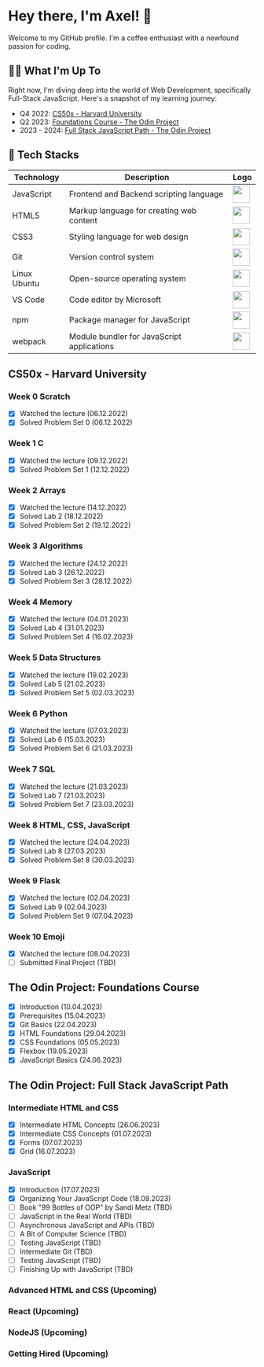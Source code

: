 # Hey there, I'm Axel! 👋

Welcome to my GitHub profile. I'm a coffee enthusiast with a newfound passion for coding.

## 🧑‍💻 What I'm Up To

Right now, I'm diving deep into the world of Web Development, specifically Full-Stack JavaScript. Here's a snapshot of my learning journey:

- Q4 2022: [CS50x - Harvard University](https://cs50.harvard.edu/x/2022/)
- Q2 2023: [Foundations Course - The Odin Project](https://www.theodinproject.com/paths/foundations/courses/foundations)
- 2023 - 2024: [Full Stack JavaScript Path - The Odin Project](https://www.theodinproject.com/paths/full-stack-javascript)

## 🧱 Tech Stacks

| Technology       | Description                                  | Logo                                                                                   |
|------------------|----------------------------------------------|----------------------------------------------------------------------------------------|
| JavaScript       | Frontend and Backend scripting language      | <img src="https://www.svgrepo.com/show/303206/javascript-logo.svg" width="35">         |
| HTML5            | Markup language for creating web content     | <img src="https://www.svgrepo.com/show/452228/html-5.svg" width="35">                  |
| CSS3             | Styling language for web design              | <img src="https://www.svgrepo.com/show/452185/css-3.svg" width="35">                   |
| Git              | Version control system                       | <img src="https://www.svgrepo.com/show/303548/git-icon-logo.svg" width="35">           |
| Linux Ubuntu     | Open-source operating system                 | <img src="https://www.svgrepo.com/show/512424/linux-ubuntu-148.svg" width="35">        |
| VS Code          | Code editor by Microsoft                     | <img src="https://www.svgrepo.com/show/303535/visual-studio-code-logo.svg" width="35"> |
| npm              | Package manager for JavaScript               | <img src="https://www.svgrepo.com/show/452077/npm.svg" width="35">                     |
| webpack          | Module bundler for JavaScript applications   | <img src="https://simpleicons.org/icons/webpack.svg" width="35">                 |

## CS50x - Harvard University

### Week 0 Scratch
- [x] Watched the lecture (06.12.2022)
- [x] Solved Problem Set 0 (06.12.2022)

### Week 1 C
- [x] Watched the lecture (09.12.2022)
- [x] Solved Problem Set 1 (12.12.2022)

### Week 2 Arrays
- [x] Watched the lecture (14.12.2022)
- [x] Solved Lab 2 (18.12.2022)
- [x] Solved Problem Set 2 (19.12.2022)

### Week 3 Algorithms
- [x] Watched the lecture (24.12.2022)
- [x] Solved Lab 3 (26.12.2022)
- [x] Solved Problem Set 3 (28.12.2022)

### Week 4 Memory
- [x] Watched the lecture (04.01.2023)
- [x] Solved Lab 4 (31.01.2023)
- [x] Solved Problem Set 4 (16.02.2023)

### Week 5 Data Structures
- [x] Watched the lecture (19.02.2023)
- [x] Solved Lab 5 (21.02.2023)
- [x] Solved Problem Set 5 (02.03.2023)

### Week 6 Python
- [x] Watched the lecture (07.03.2023)
- [x] Solved Lab 6 (15.03.2023)
- [x] Solved Problem Set 6 (21.03.2023)

### Week 7 SQL
- [x] Watched the lecture (21.03.2023)
- [x] Solved Lab 7 (21.03.2023)
- [x] Solved Problem Set 7 (23.03.2023)

### Week 8 HTML, CSS, JavaScript
- [x] Watched the lecture (24.04.2023)
- [x] Solved Lab 8 (27.03.2023)
- [x] Solved Problem Set 8 (30.03.2023)

### Week 9 Flask
- [x] Watched the lecture (02.04.2023)
- [x] Solved Lab 9 (02.04.2023)
- [x] Solved Problem Set 9 (07.04.2023)

### Week 10 Emoji
- [x] Watched the lecture (08.04.2023)
- [ ] Submitted Final Project (TBD)

## The Odin Project: Foundations Course

- [x] Introduction (10.04.2023)
- [x] Prerequisites (15.04.2023)
- [x] Git Basics (22.04.2023)
- [x] HTML Foundations (29.04.2023)
- [x] CSS Foundations (05.05.2023)
- [x] Flexbox (19.05.2023)
- [x] JavaScript Basics (24.06.2023)

## The Odin Project: Full Stack JavaScript Path

### Intermediate HTML and CSS
- [x] Intermediate HTML Concepts (26.06.2023)
- [x] Intermediate CSS Concepts (01.07.2023)
- [x] Forms (07.07.2023)
- [x] Grid (16.07.2023)

### JavaScript
- [x] Introduction (17.07.2023)
- [x] Organizing Your JavaScript Code (18.09.2023)
- [ ] Book "99 Bottles of OOP" by Sandi Metz (TBD)
- [ ] JavaScript in the Real World (TBD)
- [ ] Asynchronous JavaScript and APIs (TBD)
- [ ] A Bit of Computer Science (TBD)
- [ ] Testing JavaScript (TBD)
- [ ] Intermediate Git (TBD)
- [ ] Testing JavaScript (TBD)
- [ ] Finishing Up with JavaScript (TBD)

### Advanced HTML and CSS (Upcoming)

### React (Upcoming)

### NodeJS (Upcoming)

### Getting Hired (Upcoming)

<!-- Feel free to check out the repositories for more details about my projects and progress! -->
